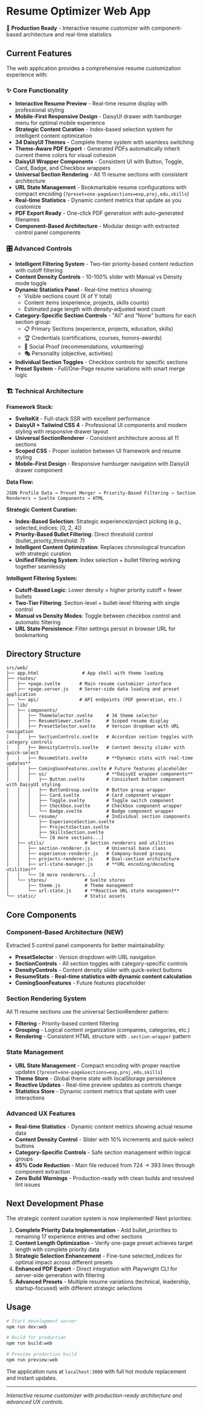 # Resume Optimizer Web App

🚀 **Production Ready** - Interactive resume customizer with component-based architecture and real-time statistics

## Current Features

The web application provides a comprehensive resume customization experience with:

### ✨ Core Functionality
- **Interactive Resume Preview** - Real-time resume display with professional styling
- **Mobile-First Responsive Design** - DaisyUI drawer with hamburger menu for optimal mobile experience
- **Strategic Content Curation** - Index-based selection system for intelligent content optimization
- **34 DaisyUI Themes** - Complete theme system with seamless switching
- **Theme-Aware PDF Export** - Generated PDFs automatically inherit current theme colors for visual cohesion
- **DaisyUI Wrapper Components** - Consistent UI with Button, Toggle, Card, Badge, and Checkbox wrappers
- **Universal Section Rendering** - All 11 resume sections with consistent architecture
- **URL State Management** - Bookmarkable resume configurations with compact encoding (`?preset=one-page&sections=exp,proj,edu,skills`)
- **Real-time Statistics** - Dynamic content metrics that update as you customize
- **PDF Export Ready** - One-click PDF generation with auto-generated filenames
- **Component-Based Architecture** - Modular design with extracted control panel components

### 🎛️ Advanced Controls
- **Intelligent Filtering System** - Two-tier priority-based content reduction with cutoff filtering
- **Content Density Controls** - 10-100% slider with Manual vs Density mode toggle
- **Dynamic Statistics Panel** - Real-time metrics showing:
  - Visible sections count (X of Y total)
  - Content items (experience, projects, skills counts)
  - Estimated page length with density-adjusted word count
- **Category-Specific Section Controls** - "All" and "None" buttons for each section group:
  - 📋 Primary Sections (experience, projects, education, skills)
  - 🏆 Credentials (certifications, courses, honors-awards)
  - 💬 Social Proof (recommendations, volunteering)
  - 🎭 Personality (objective, activities)
- **Individual Section Toggles** - Checkbox controls for specific sections
- **Preset System** - Full/One-Page resume variations with smart merge logic

### 🏗️ Technical Architecture

**Framework Stack:**
- **SvelteKit** - Full-stack SSR with excellent performance
- **DaisyUI + Tailwind CSS 4** - Professional UI components and modern styling with responsive drawer layout
- **Universal SectionRenderer** - Consistent architecture across all 11 sections
- **Scoped CSS** - Proper isolation between UI framework and resume styling
- **Mobile-First Design** - Responsive hamburger navigation with DaisyUI drawer component

**Data Flow:**
```
JSON Profile Data → Preset Merger → Priority-Based Filtering → Section Renderers → Svelte Components → HTML
```

**Strategic Content Curation:**
- **Index-Based Selection**: Strategic experience/project picking (e.g., selected_indices: [0, 2, 4])
- **Priority-Based Bullet Filtering**: Direct threshold control (bullet_priority_threshold: 7)
- **Intelligent Content Optimization**: Replaces chronological truncation with strategic curation
- **Unified Filtering System**: Index selection + bullet filtering working together seamlessly

**Intelligent Filtering System:**
- **Cutoff-Based Logic**: Lower density = higher priority cutoff = fewer bullets
- **Two-Tier Filtering**: Section-level + bullet-level filtering with single control
- **Manual vs Density Modes**: Toggle between checkbox control and automatic filtering
- **URL State Persistence**: Filter settings persist in browser URL for bookmarking

## Directory Structure

```
src/web/
├── app.html                # App shell with theme loading
├── routes/
│   ├── +page.svelte       # Main resume customizer interface
│   ├── +page.server.js    # Server-side data loading and preset application
│   └── api/               # API endpoints (PDF generation, etc.)
├── lib/
│   ├── components/
│   │   ├── ThemeSelector.svelte     # 34 theme selector
│   │   ├── ResumeViewer.svelte      # Scoped resume display
│   │   ├── PresetSelector.svelte    # Version dropdown with URL navigation
│   │   ├── SectionControls.svelte   # Accordion section toggles with category controls
│   │   ├── DensityControls.svelte   # Content density slider with quick-select
│   │   ├── ResumeStats.svelte       # **Dynamic stats with real-time updates**
│   │   ├── ComingSoonFeatures.svelte # Future features placeholder
│   │   ├── ui/                      # **DaisyUI wrapper components**
│   │   │   ├── Button.svelte        # Consistent button component with DaisyUI styling
│   │   │   ├── ButtonGroup.svelte   # Button group wrapper
│   │   │   ├── Card.svelte          # Card component wrapper
│   │   │   ├── Toggle.svelte        # Toggle switch component
│   │   │   ├── Checkbox.svelte      # Checkbox component wrapper
│   │   │   └── Badge.svelte         # Badge component wrapper
│   │   └── resume/                  # Individual section components
│   │       ├── ExperienceSection.svelte
│   │       ├── ProjectsSection.svelte
│   │       ├── SkillsSection.svelte
│   │       └── [8 more sections...]
│   ├── utils/               # Section renderers and utilities
│   │   ├── section-renderer.js      # Universal base class
│   │   ├── experience-renderer.js   # Company-based grouping
│   │   ├── projects-renderer.js     # Dual-section architecture
│   │   ├── url-state-manager.js     # **URL encoding/decoding utilities**
│   │   └── [8 more renderers...]
│   └── stores/              # Svelte stores
│       ├── theme.js         # Theme management
│       └── url-state.js     # **Reactive URL state management**
└── static/                  # Static assets
```

## Core Components

### Component-Based Architecture (NEW)
Extracted 5 control panel components for better maintainability:
- **PresetSelector** - Version dropdown with URL navigation
- **SectionControls** - All section toggles with category-specific controls
- **DensityControls** - Content density slider with quick-select buttons
- **ResumeStats** - **Real-time statistics with dynamic content calculation**
- **ComingSoonFeatures** - Future features placeholder

### Section Rendering System
All 11 resume sections use the universal SectionRenderer pattern:
- **Filtering** - Priority-based content filtering
- **Grouping** - Logical content organization (companies, categories, etc.)
- **Rendering** - Consistent HTML structure with `.section-wrapper` pattern

### State Management
- **URL State Management** - Compact encoding with proper reactive updates (`?preset=one-page&sections=exp,proj,edu,skills`)
- **Theme Store** - Global theme state with localStorage persistence
- **Reactive Updates** - Real-time preview updates as controls change
- **Statistics Store** - Dynamic content metrics that update with user interactions

### Advanced UX Features
- **Real-time Statistics** - Dynamic content metrics showing actual resume data
- **Content Density Control** - Slider with 10% increments and quick-select buttons
- **Category-Specific Controls** - Safe section management within logical groups
- **45% Code Reduction** - Main file reduced from 724 → 393 lines through component extraction
- **Zero Build Warnings** - Production-ready with clean builds and resolved lint issues

## Next Development Phase

The strategic content curation system is now implemented! Next priorities:

1. **Complete Priority Data Implementation** - Add bullet_priorities to remaining 17 experience entries and other sections
2. **Content Length Optimization** - Verify one-page preset achieves target length with complete priority data
3. **Strategic Selection Enhancement** - Fine-tune selected_indices for optimal impact across different presets
4. **Enhanced PDF Export** - Direct integration with Playwright CLI for server-side generation with filtering
5. **Advanced Presets** - Multiple resume variations (technical, leadership, startup-focused) with different strategic selections

## Usage

```bash
# Start development server
npm run dev:web

# Build for production
npm run build:web

# Preview production build
npm run preview:web
```

The application runs at `localhost:3000` with full hot module replacement and instant updates.

---

*Interactive resume customizer with production-ready architecture and advanced UX controls.* 
